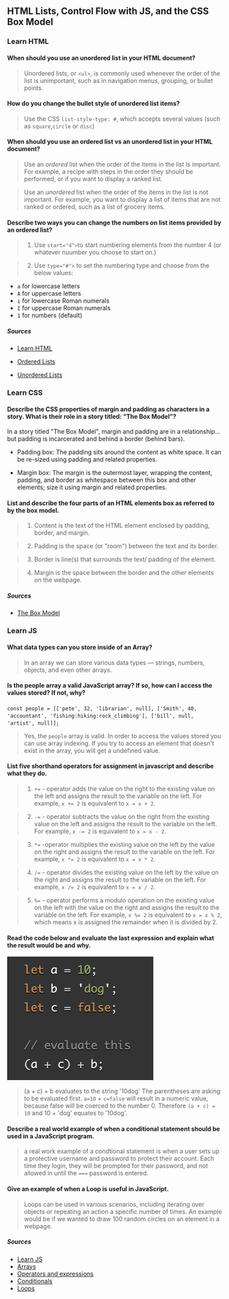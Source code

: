 ## HTML Lists, Control Flow with JS, and the CSS Box Model

### Learn HTML

#### When should you use an unordered list in your HTML document?

> Unordered lists, or `<ul>`, is commonly used whenever the order of the list is unimportant, such as in navigation menus, grouping, or bullet points.

#### How do you change the bullet style of unordered list items?

> Use the CSS `list-style-type: #`, which accepts several values (such as `square`,`circle` or `disc`)

#### When should you use an ordered list vs an unordered list in your HTML document?

> Use an *ordered* list when the order of the items in the list is important. For example, a recipe with steps in the order they should be performed, or if you  want to display a ranked list.

> Use an *unordered* list when the order of the items in the list is not important. For example,
you want to display a list of items that are not ranked or ordered, such as a list of grocery items.

#### Describe two ways you can change the numbers on list items provided by an ordered list?

> 1. Use `start="4">`to start numbering elements from the number 4 (or whatever nuumber you choose to start on.)

>2. Use `type="#">` to set the numbering type and choose from the below values:
- `a` for lowercase letters
- `A` for uppercase letters
- `i` for lowercase Roman numerals
- `I` for uppercase Roman numerals
- `1` for numbers (default)

##### Sources
- [Learn HTML](https://developer.mozilla.org/en-US/docs/Web/HTML)

- [Ordered Lists](https://developer.mozilla.org/en-US/docs/Web/HTML/Element/ol)

- [Unordered Lists](https://developer.mozilla.org/en-US/docs/Web/HTML/Element/ul)

### Learn CSS

#### Describe the CSS properties of margin and padding as characters in a story. What is their role in a story titled: “The Box Model”?
In a story titled "The Box Model", margin and padding are in a relationship... but padding is incarcerated and behind a border (behind bars).

- Padding box: The padding sits around the content as white space. It can be re-sized using padding and related properties.

- Margin box: The margin is the outermost layer, wrapping the content, padding, and border as whitespace between this box and other elements; size it using margin and related properties.


#### List and describe the four parts of an HTML elements box as referred to by the box model.

> 1. Content is the text of the HTML element enclosed by padding, border, and margin.

> 2. Padding is the space (or "room") between the text and its border.

> 3. Border is line(s) that surrounds the text/ padding of the element.

> 4. Margin is the space between the border and the other elements on the webpage.

##### Sources
- [The Box Model](https://developer.mozilla.org/en-US/docs/Learn/CSS/Building_blocks/The_box_model)

### Learn JS

#### What data types can you store inside of an Array?

> In an array we can store various data types — strings, numbers, objects, and even other arrays. 

#### Is the people array a valid JavaScript array? If so, how can I access the values stored? If not, why?

 `const people = [['pete', 32, 'librarian', null], ['Smith', 40, 'accountant', 'fishing:hiking:rock_climbing'], ['bill', null, 'artist', null]];`

>Yes, the `people` array is valid. In order to access the values stored you can use array indexing.
If you try to access an element that doesn't exist in the array, you will get a undefined value.

#### List five shorthand operators for assignment in javascript and describe what they do.

> 1. `+=` - operator adds the value on the right to the existing value on the left and assigns the result to the variable on the left. For example, `x += 2` is equivalent to `x = x + 2`.

> 2. `-=` - operator subtracts the value on the right from the existing value on the left and assigns the result to the variable on the left. For example, `x -= 2` is equivalent to `x = x - 2`.

> 3. `*=` -operator multiplies the existing value on the left by the value on the right and assigns the result to the variable on the left. For example, `x *= 2` is equivalent to `x = x * 2`.

> 4. `/=` - operator divides the existing value on the left by the value on the right and assigns the result to the variable on the left. For example, `x /= 2` is equivalent to `x = x / 2`.

> 5. `%=` - operator performs a modulo operation on the existing value on the left with the value on the right and assigns the result to the variable on the left. For example, `x %= 2` is equivalent to `x = x % 2`, which means x is assigned the remainder when it is divided by 2.

#### Read the code below and evaluate the last expression and explain what the result would be and why.

![example01-screenshot](read03.png)

> (a + c) + b evaluates to the string '10dog'
> The parentheses are asking to be evaluated first. `a=10` + `c=false` will result in a numeric value, because false will be coerced to the number 0. Therefore `(a + c) = 10` and 10 + 'dog' equates to '10dog'.

#### Describe a real world example of when a conditional statement should be used in a JavaScript program.

> a real work example of a condtional statement is when a user sets up a protective username and password to protect their account. Each time they login, they will be prompted for their password, and not allowed in until the `===` password is entered.

#### Give an example of when a Loop is useful in JavaScript.

>Loops can be used in various scenarios, including iterating over objects or repeating an action a specific number of times. An example would be if we wanted to draw 100 random circles on an element in a webpage.

##### Sources

- [Learn JS](https://developer.mozilla.org/en-US/docs/Learn/JavaScript)
- [Arrays](https://developer.mozilla.org/en-US/docs/Learn/JavaScript/First_steps/Arrays)
- [Operators and expressions](https://developer.mozilla.org/en-US/docs/Web/JavaScript/Guide/Expressions_and_Operators)
- [Conditionals](https://developer.mozilla.org/en-US/docs/Learn/JavaScript/Building_blocks/conditionals)
- [Loops](https://developer.mozilla.org/en-US/docs/Learn/JavaScript/Building_blocks/Looping_code)
